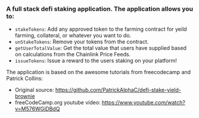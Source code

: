 ### A full stack defi staking application. The application allows you to:
- `stakeTokens`: Add any approved token to the farming contract for yeild farming, collateral, or whatever you want to do.
- `unStakeTokens`: Remove your tokens from the contract.
- `getUserTotalValue`: Get the total value that users have supplied based on calculations from the Chainlink Price Feeds. 
- `issueTokens`: Issue a reward to the users staking on your platform!

The application is based on the awesome tutorials from freecodecamp and Patrick Collins:
- Original source: https://github.com/PatrickAlphaC/defi-stake-yield-brownie
- freeCodeCamp.org youtube video: https://www.youtube.com/watch?v=M576WGiDBdQ